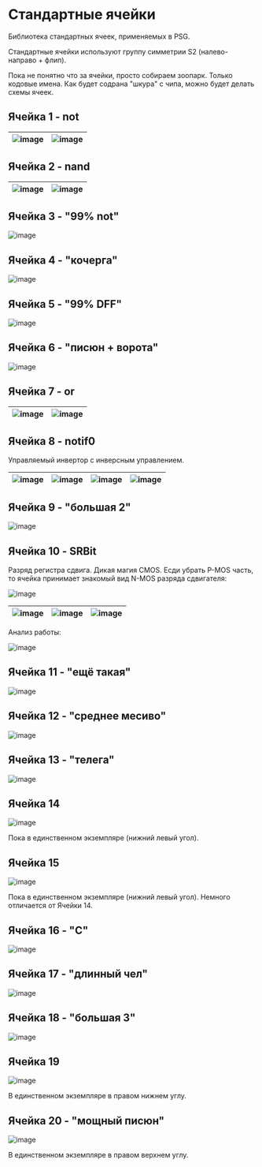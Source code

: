 # Стандартные ячейки

Библиотека стандартных ячеек, применяемых в PSG.

Стандартные ячейки используют группу симметрии S2 (налево-направо + флип).

Пока не понятно что за ячейки, просто собираем зоопарк. Только кодовые имена. Как будет содрана "шкура" с чипа, можно будет делать схемы ячеек.

## Ячейка 1 - not

|![image](https://user-images.githubusercontent.com/5828819/175828155-b9515f2e-2b66-4da4-86f1-a14564c949ac.png)|![image](https://user-images.githubusercontent.com/5828819/175999883-90b013b2-fc58-4027-9236-9763d79340f4.png)|
|---|---|

## Ячейка 2 - nand

|![image](https://user-images.githubusercontent.com/5828819/175828162-69dcf454-e27e-4bb9-aa23-9b45bb4da4f8.png)|![image](https://user-images.githubusercontent.com/5828819/175999920-ba876784-3b6e-4314-ab34-8da8cb6cd6b2.png)|
|---|---|

## Ячейка 3 - "99% not"

![image](https://user-images.githubusercontent.com/5828819/175828185-c3d8d309-6e06-4d31-9407-ce7882585c71.png)

## Ячейка 4 - "кочерга"

![image](https://user-images.githubusercontent.com/5828819/175828193-f8cd0cd6-c3d2-421a-b0d5-5c432deee133.png)

## Ячейка 5 - "99% DFF"

![image](https://user-images.githubusercontent.com/5828819/175957768-2fb18bf3-0f28-4936-ae84-23d2bfefcf88.png)

## Ячейка 6 - "писюн + ворота"

![image](https://user-images.githubusercontent.com/5828819/175828255-fcc3b21d-1581-41ae-8568-4f52225abaf9.png)

## Ячейка 7 - or

|![image](https://user-images.githubusercontent.com/5828819/175828343-ca770b7b-c711-4926-9c7d-ecec5fb66e1b.png)|![image](https://user-images.githubusercontent.com/5828819/176018358-e445fd72-a8ca-4356-9f05-3e22aa7e1689.png)|
|---|---|

## Ячейка 8 - notif0

Управляемый инвертор с инверсным управлением.

|![image](https://user-images.githubusercontent.com/5828819/175957964-541661c6-e339-40c5-a8da-9e1b2a712aab.png)|![image](https://user-images.githubusercontent.com/5828819/176018237-bffd9aed-79f7-4be7-835f-edf27a565b64.png)|![image](https://user-images.githubusercontent.com/5828819/176018267-0b7643de-d56e-43f9-88f1-686f33d86382.png)|![image](https://user-images.githubusercontent.com/5828819/176018287-d56c1a19-cee0-4df7-8e19-1636e6f89323.png)|
|---|---|---|---|

## Ячейка 9 - "большая 2"

![image](https://user-images.githubusercontent.com/5828819/175958669-7aa6f479-e25a-481c-abe2-32311ec462e9.png)

## Ячейка 10 - SRBit

Разряд регистра сдвига. Дикая магия CMOS. Есди убрать P-MOS часть, то ячейка принимает знакомый вид N-MOS разряда сдвигателя:

![image](https://user-images.githubusercontent.com/5828819/176033538-51ae5998-eaa3-4a6f-afd0-77f932a2fa79.png)

|![image](https://user-images.githubusercontent.com/5828819/175828434-def8dd3c-53b6-4d24-a516-ee5cc95f0329.png)|![image](https://user-images.githubusercontent.com/5828819/176033676-29be2ee5-71db-433f-bd14-1f58dde82434.png)|![image](https://user-images.githubusercontent.com/5828819/176033844-dfea478a-1031-477b-9ae1-519eba22c462.png)|
|---|---|---|

Анализ работы:

![image](https://user-images.githubusercontent.com/5828819/176033609-a2666229-4ae3-45be-bd83-4faa5e3da96f.png)

## Ячейка 11 - "ещё такая"

![image](https://user-images.githubusercontent.com/5828819/175959809-c1862af9-696c-46fe-9019-12709208eeb8.png)

## Ячейка 12 - "среднее месиво"

![image](https://user-images.githubusercontent.com/5828819/175828469-cc7eb04a-b432-42e6-9993-2a5ab3a4f7a3.png)

## Ячейка 13 - "телега"

![image](https://user-images.githubusercontent.com/5828819/175828496-8fb2ec44-639f-4f8a-8e6e-b1a8025b9a3d.png)

## Ячейка 14

![image](https://user-images.githubusercontent.com/5828819/175828573-7624076a-974f-4a9d-925d-074ff6fd7563.png)

Пока в единственном экземпляре (нижний левый угол).

## Ячейка 15

![image](https://user-images.githubusercontent.com/5828819/175828586-a9f2d510-197e-467b-a42a-39891fc2ff49.png)

Пока в единственном экземпляре (нижний левый угол). Немного отличается от Ячейки 14.

## Ячейка 16 - "C"

![image](https://user-images.githubusercontent.com/5828819/175958334-d19d87ae-733f-43b7-aa7c-a20700d82527.png)

## Ячейка 17 - "длинный чел"

![image](https://user-images.githubusercontent.com/5828819/175958473-c3b2788c-d1af-4d75-8925-04c54ab030c2.png)

## Ячейка 18 - "большая 3"

![image](https://user-images.githubusercontent.com/5828819/175959078-5cf9f231-baaa-4a33-add7-f35cdb7e9b32.png)

## Ячейка 19

![image](https://user-images.githubusercontent.com/5828819/175959384-6d79e735-510f-4cd9-a2bb-2bce819033a5.png)

В единственном экземпляре в правом нижнем углу.

## Ячейка 20 - "мощный писюн"

![image](https://user-images.githubusercontent.com/5828819/175965602-246a1d11-7b25-4778-815f-2e8ef21c58b4.png)

В единственном экземпляре в правом верхнем углу.
